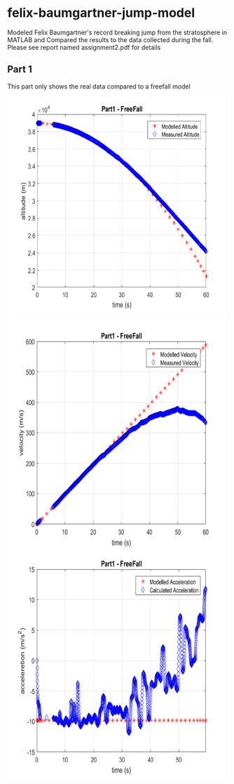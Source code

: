 # felix-baumgartner-jump-model
Modeled Felix Baumgartner's record breaking jump from the stratosphere in MATLAB and Compared the results to the data collected during the fall. Please see report named assignment2.pdf for details 

Part 1
------
This part only shows the real data compared to a freefall model

<img src = "https://github.com/siri-dhillon/felix-baumgartner-jump-model/blob/master/1.PNG" width = 500 height = 500>
<img src = "https://github.com/siri-dhillon/felix-baumgartner-jump-model/blob/master/x.PNG" width = 500 height = 1050>


